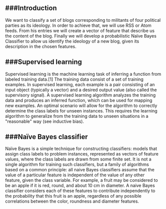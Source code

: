 ###Introduction
------------------
We want to classify a set of blogs corresponding to militants of four political parties as its ideology. In order to achieve that, we will use RSS or Atom feeds. From his entries we will create a vector of feature that describe us the content of the blog. Finally we will develop a probabilistic Naïve Bayes Classifier to allow us identify the ideology of a new blog, given its description in the chosen features.

###Supervised learning
------------------
Supervised learning is the machine learning task of inferring a function from labeled training data.[1] The training data consist of a set of training examples. In supervised learning, each example is a pair consisting of an input object (typically a vector) and a desired output value (also called the supervisory signal). A supervised learning algorithm analyzes the training data and produces an inferred function, which can be used for mapping new examples. An optimal scenario will allow for the algorithm to correctly determine the class labels for unseen instances. This requires the learning algorithm to generalize from the training data to unseen situations in a "reasonable" way (see inductive bias).

###Naïve Bayes classifier
------------------
Naïve Bayes is a simple technique for constructing classifiers: models that assign class labels to problem instances, represented as vectors of feature values, where the class labels are drawn from some finite set. It is not a single algorithm for training such classifiers, but a family of algorithms based on a common principle: all naive Bayes classifiers assume that the value of a particular feature is independent of the value of any other feature, given the class variable. For example, a fruit may be considered to be an apple if it is red, round, and about 10 cm in diameter. A naive Bayes classifier considers each of these features to contribute independently to the probability that this fruit is an apple, regardless of any possible correlations between the color, roundness and diameter features.
